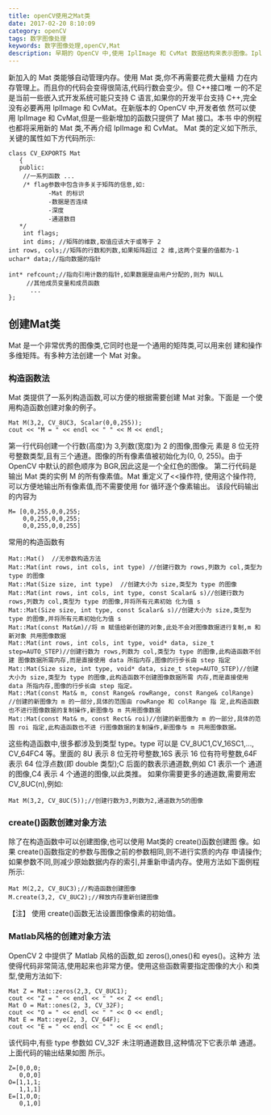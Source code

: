 ```yaml
---
title: openCV使用之Mat类
date: 2017-02-20 8:10:09
category: openCV
tags: 数字图像处理
keywords: 数字图像处理,openCV,Mat
description: 早期的 OpenCV 中,使用 IplImage 和 CvMat 数据结构来表示图像。IplImage 和 CvMat 都是 C 语言的结构。使用这两个结构的问题是内存需要手动管理,开 发者必须清楚的知道何时需要申请内存,何时需要释放内存。这个开发者带来了 一定的负担,开发者应该将更多精力用于算法设计,因此在新版本的 OpenCV 中 引入了 Mat 类。
---
```

新加入的 Mat 类能够自动管理内存。使用 Mat 类,你不再需要花费大量精 力在内存管理上。而且你的代码会变得很简洁,代码行数会变少。但 C++接口唯 一的不足是当前一些嵌入式开发系统可能只支持 C 语言,如果你的开发平台支持 C++,完全没有必要再用 IplImage 和 CvMat。在新版本的 OpenCV 中,开发者依 然可以使用 IplImage 和 CvMat,但是一些新增加的函数只提供了 Mat 接口。本书 中的例程也都将采用新的 Mat 类,不再介绍 IplImage 和 CvMat。Mat 类的定义如下所示,关键的属性如下方代码所示:

```c/c++
class CV_EXPORTS Mat   {   public:    //一系列函数 ...    /* flag参数中包含许多关于矩阵的信息,如: 
           -Mat 的标识           -数据是否连续 
           -深度 
           -通道数目   */    int flags; 
    int dims; //矩阵的维数,取值应该大于或等于 2
int rows, cols;//矩阵的行数和列数,如果矩阵超过 2 维,这两个变量的值都为-1 
uchar* data;//指向数据的指针      
int* refcount;//指向引用计数的指针,如果数据是由用户分配的,则为 NULL 
     //其他成员变量和成员函数      ... 
};
```
## 创建Mat类
Mat 是一个非常优秀的图像类,它同时也是一个通用的矩阵类,可以用来创建和操作多维矩阵。有多种方法创建一个 Mat 对象。
### 构造函数法
Mat 类提供了一系列构造函数,可以方便的根据需要创建 Mat 对象。下面是 一个使用构造函数创建对象的例子。

```c/c++
Mat M(3,2, CV_8UC3, Scalar(0,0,255));cout << "M = " << endl << " " << M << endl;
```
第一行代码创建一个行数(高度)为 3,列数(宽度)为 2 的图像,图像元 素是 8 位无符号整数类型,且有三个通道。图像的所有像素值被初始化为(0, 0, 255)。由于 OpenCV 中默认的颜色顺序为 BGR,因此这是一个全红色的图像。
第二行代码是输出 Mat 类的实例 M 的所有像素值。Mat 重定义了<<操作符, 使用这个操作符,可以方便地输出所有像素值,而不需要使用 for 循环逐个像素输出。
该段代码输出的内容为
```
M= [0,0,255,0,0,255;
    0,0,255,0,0,255;
    0,0,255,0,0,255]
```
常用的构造函数有
```c/c++
Mat::Mat()  //无参数构造方法
Mat::Mat(int rows, int cols, int type) //创建行数为 rows,列数为 col,类型为 type 的图像
Mat::Mat(Size size, int type)  //创建大小为 size,类型为 type 的图像
Mat::Mat(int rows, int cols, int type, const Scalar& s)//创建行数为 rows,列数为 col,类型为 type 的图像,并将所有元素初始 化为值 s
Mat::Mat(Size size, int type, const Scalar& s)//创建大小为 size,类型为 type 的图像,并将所有元素初始化为值 s
Mat::Mat(const Mat&m)//将 m 赋值给新创建的对象,此处不会对图像数据进行复制,m 和新对象 共用图像数据
Mat::Mat(int rows, int cols, int type, void* data, size_t step=AUTO_STEP)//创建行数为 rows,列数为 col,类型为 type 的图像,此构造函数不创建 图像数据所需内存,而是直接使用 data 所指内存,图像的行步长由 step 指定
Mat::Mat(Size size, int type, void* data, size_t step=AUTO_STEP)//创建大小为 size,类型为 type 的图像,此构造函数不创建图像数据所需 内存,而是直接使用 data 所指内存,图像的行步长由 step 指定。
Mat::Mat(const Mat& m, const Range& rowRange, const Range& colRange) //创建的新图像为 m 的一部分,具体的范围由 rowRange 和 colRange 指 定,此构造函数也不进行图像数据的复制操作,新图像与 m 共用图像数据
Mat::Mat(const Mat& m, const Rect& roi)//创建的新图像为 m 的一部分,具体的范围 roi 指定,此构造函数也不进 行图像数据的复制操作,新图像与 m 共用图像数据。
```
这些构造函数中,很多都涉及到类型 type。type 可以是 CV_8UC1,CV_16SC1,..., CV_64FC4 等。里面的 8U 表示 8 位无符号整数,16S 表示 16 位有符号整数,64F 表示 64 位浮点数(即 double 类型);C 后面的数表示通道数,例如 C1 表示一个 通道的图像,C4 表示 4 个通道的图像,以此类推。
如果你需要更多的通道数,需要用宏 CV_8UC(n),例如:
```c/c++
Mat M(3,2, CV_8UC(5));//创建行数为3,列数为2,通道数为5的图像
```
### create()函数创建对象方法
除了在构造函数中可以创建图像,也可以使用 Mat类的 create()函数创建图 像。如果 create()函数指定的参数与图像之前的参数相同,则不进行实质的内存 申请操作;如果参数不同,则减少原始数据内存的索引,并重新申请内存。使用方法如下面例程所示:
```c/c++
Mat M(2,2, CV_8UC3);//构造函数创建图像 
M.create(3,2, CV_8UC2);//释放内存重新创建图像
```
【注】 使用 create()函数无法设置图像像素的初始值。
### Matlab风格的创建对象方法
OpenCV 2 中提供了 Matlab 风格的函数,如 zeros(),ones()和 eyes()。这种方 法使得代码非常简洁,使用起来也非常方便。使用这些函数需要指定图像的大小 和类型,使用方法如下:
```c/c++
Mat Z = Mat::zeros(2,3, CV_8UC1);cout << "Z = " << endl << " " << Z << endl;Mat O = Mat::ones(2, 3, CV_32F);cout << "O = " << endl << " " << O << endl;Mat E = Mat::eye(2, 3, CV_64F);cout << "E = " << endl << " " << E << endl;
```
该代码中,有些 type 参数如 CV_32F 未注明通道数目,这种情况下它表示单 通道。上面代码的输出结果如图 所示。
```
Z=[0,0,0;
   0,0,0]
O=[1,1,1;
   1,1,1]
E=[1,0,0;
   0,1,0]
```


 



